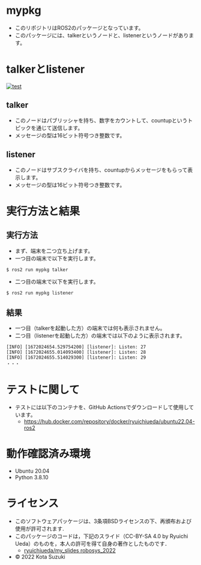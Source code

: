 # mypkg
* このリポジトリはROS2のパッケージとなっています。
* このパッケージには、talkerというノードと、listenerというノードがあります。

# talkerとlistener
[![test](https://github.com/kotasuzuki0526/mypkg/actions/workflows/test.yml/badge.svg)](https://github.com/kotasuzuki0526/mypkg/actions/workflows/test.yml)

## talker
* このノードはパブリッシャを持ち、数字をカウントして、countupというトピックを通じて送信します。
* メッセージの型は16ビット符号つき整数です。

## listener
* このノードはサブスクライバを持ち、countupからメッセージをもらって表示します。
* メッセージの型は16ビット符号つき整数です。

# 実行方法と結果

## 実行方法
* まず、端末を二つ立ち上げます。	
* 一つ目の端末で以下を実行します。
```
$ ros2 run mypkg talker
```
* 二つ目の端末で以下を実行します。
```
$ ros2 run mypkg listener
```

## 結果
* 一つ目（talkerを起動した方）の端末では何も表示されません。
* 二つ目（listenerを起動した方）の端末では以下のように表示されます。
```
[INFO] [1672024654.529754200] [listener]: Listen: 27
[INFO] [1672024655.014093400] [listener]: Listen: 28
[INFO] [1672024655.514029300] [listener]: Listen: 29 
・・・
```
# テストに関して
* テストには以下のコンテナを、GitHub Actionsでダウンロードして使用しています。
	* https://hub.docker.com/repository/docker/ryuichiueda/ubuntu22.04-ros2

# 動作確認済み環境
* Ubuntu 20.04
* Python 3.8.10

# ライセンス
* このソフトウェアパッケージは、3条項BSDライセンスの下、再頒布および使用が許可されます.
* このパッケージのコードは，下記のスライド（CC-BY-SA 4.0 by Ryuichi Ueda）のものを，本人の許可を得て自身の著作としたものです．
	* [ryuichiueda/my_slides robosys_2022](https://github.com/ryuichiueda/my_slides/tree/master/robosys_2022)
* © 2022 Kota Suzuki
                          
